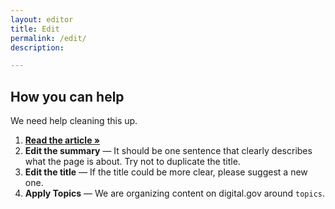 ```yaml
---
layout: editor
title: Edit
permalink: /edit/
description:

---
```



## How you can help
We need help cleaning this up.

1. **[Read the article »](#)**
2. **Edit the summary** — It should be one sentence that clearly describes what the page is about. Try not to duplicate the title.
2. **Edit the title** — If the title could be more clear, please suggest a new one.
2. **Apply Topics** — We are organizing content on digital.gov around `topics`.
